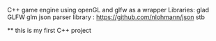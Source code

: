 C++ game engine using openGL and glfw as a wrapper
Libraries:
glad
GLFW
glm
json parser library : https://github.com/nlohmann/json
stb


** this is my first C++ project
